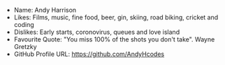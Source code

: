 - Name: Andy Harrison
- Likes: Films, music, fine food, beer, gin, skiing, road biking, cricket and coding
- Dislikes: Early starts, coronovirus, queues and love island
- Favourite Quote: "You miss 100% of the shots you don't take". Wayne Gretzky
- GitHub Profile URL: https://github.com/AndyHcodes
